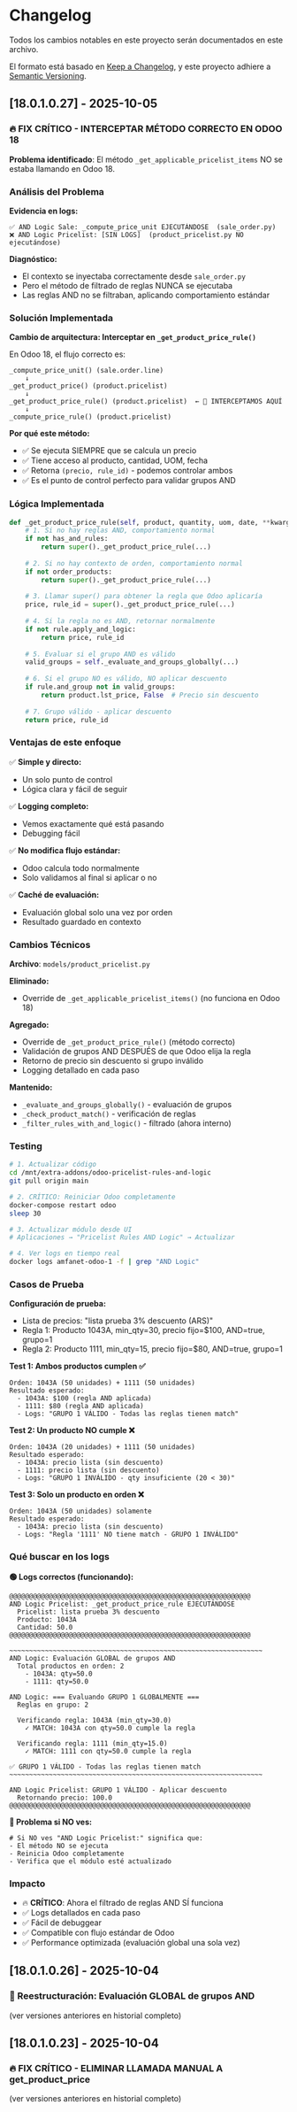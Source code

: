 # Changelog

Todos los cambios notables en este proyecto serán documentados en este archivo.

El formato está basado en [Keep a Changelog](https://keepachangelog.com/es-ES/1.0.0/),
y este proyecto adhiere a [Semantic Versioning](https://semver.org/lang/es/).

## [18.0.1.0.27] - 2025-10-05

### 🔥 FIX CRÍTICO - INTERCEPTAR MÉTODO CORRECTO EN ODOO 18

**Problema identificado**: El método `_get_applicable_pricelist_items` NO se estaba llamando en Odoo 18.

### Análisis del Problema

**Evidencia en logs:**
```
✅ AND Logic Sale: _compute_price_unit EJECUTÁNDOSE  (sale_order.py)
❌ AND Logic Pricelist: [SIN LOGS]  (product_pricelist.py NO ejecutándose)
```

**Diagnóstico:**
- El contexto se inyectaba correctamente desde `sale_order.py`
- Pero el método de filtrado de reglas NUNCA se ejecutaba
- Las reglas AND no se filtraban, aplicando comportamiento estándar

### Solución Implementada

**Cambio de arquitectura: Interceptar en `_get_product_price_rule()`**

En Odoo 18, el flujo correcto es:

```
_compute_price_unit() (sale.order.line)
    ↓
_get_product_price() (product.pricelist)
    ↓
_get_product_price_rule() (product.pricelist)  ← 🎯 INTERCEPTAMOS AQUÍ
    ↓
_compute_price_rule() (product.pricelist)
```

**Por qué este método:**
- ✅ Se ejecuta SIEMPRE que se calcula un precio
- ✅ Tiene acceso al producto, cantidad, UOM, fecha
- ✅ Retorna `(precio, rule_id)` - podemos controlar ambos
- ✅ Es el punto de control perfecto para validar grupos AND

### Lógica Implementada

```python
def _get_product_price_rule(self, product, quantity, uom, date, **kwargs):
    # 1. Si no hay reglas AND, comportamiento normal
    if not has_and_rules:
        return super()._get_product_price_rule(...)
    
    # 2. Si no hay contexto de orden, comportamiento normal
    if not order_products:
        return super()._get_product_price_rule(...)
    
    # 3. Llamar super() para obtener la regla que Odoo aplicaría
    price, rule_id = super()._get_product_price_rule(...)
    
    # 4. Si la regla no es AND, retornar normalmente
    if not rule.apply_and_logic:
        return price, rule_id
    
    # 5. Evaluar si el grupo AND es válido
    valid_groups = self._evaluate_and_groups_globally(...)
    
    # 6. Si el grupo NO es válido, NO aplicar descuento
    if rule.and_group not in valid_groups:
        return product.lst_price, False  # Precio sin descuento
    
    # 7. Grupo válido - aplicar descuento
    return price, rule_id
```

### Ventajas de este enfoque

✅ **Simple y directo:**
- Un solo punto de control
- Lógica clara y fácil de seguir

✅ **Logging completo:**
- Vemos exactamente qué está pasando
- Debugging fácil

✅ **No modifica flujo estándar:**
- Odoo calcula todo normalmente
- Solo validamos al final si aplicar o no

✅ **Caché de evaluación:**
- Evaluación global solo una vez por orden
- Resultado guardado en contexto

### Cambios Técnicos

**Archivo**: `models/product_pricelist.py`

**Eliminado:**
- Override de `_get_applicable_pricelist_items()` (no funciona en Odoo 18)

**Agregado:**
- Override de `_get_product_price_rule()` (método correcto)
- Validación de grupos AND DESPUÉS de que Odoo elija la regla
- Retorno de precio sin descuento si grupo inválido
- Logging detallado en cada paso

**Mantenido:**
- `_evaluate_and_groups_globally()` - evaluación de grupos
- `_check_product_match()` - verificación de reglas
- `_filter_rules_with_and_logic()` - filtrado (ahora interno)

### Testing

```bash
# 1. Actualizar código
cd /mnt/extra-addons/odoo-pricelist-rules-and-logic
git pull origin main

# 2. CRÍTICO: Reiniciar Odoo completamente
docker-compose restart odoo
sleep 30

# 3. Actualizar módulo desde UI
# Aplicaciones → "Pricelist Rules AND Logic" → Actualizar

# 4. Ver logs en tiempo real
docker logs amfanet-odoo-1 -f | grep "AND Logic"
```

### Casos de Prueba

**Configuración de prueba:**
- Lista de precios: "lista prueba 3% descuento (ARS)"
- Regla 1: Producto 1043A, min_qty=30, precio fijo=$100, AND=true, grupo=1
- Regla 2: Producto 1111, min_qty=15, precio fijo=$80, AND=true, grupo=1

**Test 1: Ambos productos cumplen ✅**
```
Orden: 1043A (50 unidades) + 1111 (50 unidades)
Resultado esperado:
  - 1043A: $100 (regla AND aplicada)
  - 1111: $80 (regla AND aplicada)
  - Logs: "GRUPO 1 VÁLIDO - Todas las reglas tienen match"
```

**Test 2: Un producto NO cumple ❌**
```
Orden: 1043A (20 unidades) + 1111 (50 unidades)
Resultado esperado:
  - 1043A: precio lista (sin descuento)
  - 1111: precio lista (sin descuento)
  - Logs: "GRUPO 1 INVÁLIDO - qty insuficiente (20 < 30)"
```

**Test 3: Solo un producto en orden ❌**
```
Orden: 1043A (50 unidades) solamente
Resultado esperado:
  - 1043A: precio lista (sin descuento)
  - Logs: "Regla '1111' NO tiene match - GRUPO 1 INVÁLIDO"
```

### Qué buscar en los logs

**🟢 Logs correctos (funcionando):**
```
@@@@@@@@@@@@@@@@@@@@@@@@@@@@@@@@@@@@@@@@@@@@@@@@@@@@@@@@@@@@@
AND Logic Pricelist: _get_product_price_rule EJECUTÁNDOSE
  Pricelist: lista prueba 3% descuento
  Producto: 1043A
  Cantidad: 50.0
@@@@@@@@@@@@@@@@@@@@@@@@@@@@@@@@@@@@@@@@@@@@@@@@@@@@@@@@@@@@@

~~~~~~~~~~~~~~~~~~~~~~~~~~~~~~~~~~~~~~~~~~~~~~~~~~~~~~~~~~~~~~~~
AND Logic: Evaluación GLOBAL de grupos AND
  Total productos en orden: 2
    - 1043A: qty=50.0
    - 1111: qty=50.0

AND Logic: === Evaluando GRUPO 1 GLOBALMENTE ===
  Reglas en grupo: 2

  Verificando regla: 1043A (min_qty=30.0)
    ✓ MATCH: 1043A con qty=50.0 cumple la regla

  Verificando regla: 1111 (min_qty=15.0)
    ✓ MATCH: 1111 con qty=50.0 cumple la regla

✅ GRUPO 1 VÁLIDO - Todas las reglas tienen match
~~~~~~~~~~~~~~~~~~~~~~~~~~~~~~~~~~~~~~~~~~~~~~~~~~~~~~~~~~~~~~~~

AND Logic Pricelist: GRUPO 1 VÁLIDO - Aplicar descuento
  Retornando precio: 100.0
@@@@@@@@@@@@@@@@@@@@@@@@@@@@@@@@@@@@@@@@@@@@@@@@@@@@@@@@@@@@@
```

**🔴 Problema si NO ves:**
```
# Si NO ves "AND Logic Pricelist:" significa que:
- El método NO se ejecuta
- Reinicia Odoo completamente
- Verifica que el módulo esté actualizado
```

### Impacto

- 🔥 **CRÍTICO**: Ahora el filtrado de reglas AND SÍ funciona
- ✅ Logs detallados en cada paso
- ✅ Fácil de debuggear
- ✅ Compatible con flujo estándar de Odoo
- ✅ Performance optimizada (evaluación global una sola vez)

## [18.0.1.0.26] - 2025-10-04

### 🔧 Reestructuración: Evaluación GLOBAL de grupos AND

(ver versiones anteriores en historial completo)

## [18.0.1.0.23] - 2025-10-04

### 🔥 FIX CRÍTICO - ELIMINAR LLAMADA MANUAL A get_product_price

(ver versiones anteriores en historial completo)
